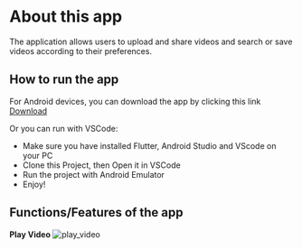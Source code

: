 # About this app
The application allows users to upload and share videos and search or save videos according to their preferences.

## How to run the app
For Android devices, you can download the app by clicking this link [Download](https://drive.google.com/file/d/1vZPX5vPv7UWvKShA3iXKawOM5ULsMMOj/view?usp=sharing)

Or you can run with VSCode:
- Make sure you have installed Flutter, Android Studio and VScode on your PC
- Clone this Project, then Open it in VSCode
- Run the project with Android Emulator
- Enjoy!

## Functions/Features of the app
**Play Video**
![play_video](https://github.com/toannguyen230397/Youtube_fake_FlutterVer/assets/121475751/cb1bc40f-5b42-404c-8154-66cceab663c8)
